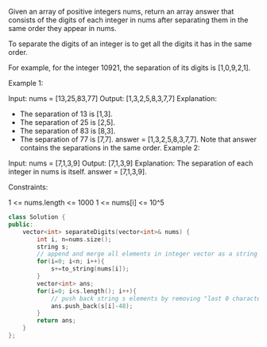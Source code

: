 Given an array of positive integers nums, return an array answer that consists of the digits of each integer in nums after separating them in the same order they appear in nums.

To separate the digits of an integer is to get all the digits it has in the same order.

For example, for the integer 10921, the separation of its digits is [1,0,9,2,1].
 

Example 1:

Input: nums = [13,25,83,77]
Output: [1,3,2,5,8,3,7,7]
Explanation: 
- The separation of 13 is [1,3].
- The separation of 25 is [2,5].
- The separation of 83 is [8,3].
- The separation of 77 is [7,7].
answer = [1,3,2,5,8,3,7,7]. Note that answer contains the separations in the same order.
Example 2:

Input: nums = [7,1,3,9]
Output: [7,1,3,9]
Explanation: The separation of each integer in nums is itself.
answer = [7,1,3,9].
 

Constraints:

1 <= nums.length <= 1000
1 <= nums[i] <= 10^5


```cpp
class Solution {
public:
    vector<int> separateDigits(vector<int>& nums) {
        int i, n=nums.size();
        string s;
        // append and merge all elements in integer vector as a string in string s
        for(i=0; i<n; i++){
            s+=to_string(nums[i]);
        }
        vector<int> ans;
        for(i=0; i<s.length(); i++){
            // push back string s elements by removing "last 0 character (ASCII value= 48)" into ans vector 
            ans.push_back(s[i]-48);
        }
        return ans;
    }
};
```
